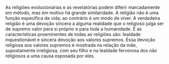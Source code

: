 ﻿As religiões evolucionárias e as revelatórias podem diferir marcadamente em método, mas em motivo há grande similaridade. A religião não é uma função específica da vida; ao contrário é um modo de viver. A verdadeira religião é uma devoção sincera a alguma realidade que o religioso julga ser de supremo valor para si próprio e para toda a humanidade. E as características proeminentes de todas as religiões são: lealdade inquestionável e sincera devoção aos valores supremos. Essa devoção religiosa aos valores supremos é mostrada na relação da mãe, supostamente irreligiosa, com seu filho e na lealdade fervorosa dos não religiosos a uma causa esposada por eles.